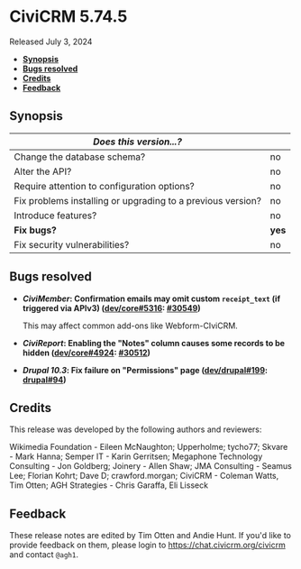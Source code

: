 # CiviCRM 5.74.5

Released July 3, 2024

- **[Synopsis](#synopsis)**
- **[Bugs resolved](#bugs)**
- **[Credits](#credits)**
- **[Feedback](#feedback)**

## <a name="synopsis"></a>Synopsis

| *Does this version...?*                                         |          |
| --------------------------------------------------------------- | -------- |
| Change the database schema?                                     | no       |
| Alter the API?                                                  | no       |
| Require attention to configuration options?                     | no       |
| Fix problems installing or upgrading to a previous version?     | no       |
| Introduce features?                                             | no       |
| **Fix bugs?**                                                   | **yes**  |
| Fix security vulnerabilities?                                   | no       |

## <a name="bugs"></a>Bugs resolved

* **_CiviMember_: Confirmation emails may omit custom `receipt_text` (if triggered via APIv3) ([dev/core#5316](https://lab.civicrm.org/dev/core/-/issues/5316): [#30549](https://github.com/civicrm/civicrm-core/pull/30549))**

  This may affect common add-ons like Webform-CIviCRM.

* **_CiviReport_: Enabling the "Notes" column causes some records to be hidden ([dev/core#4924](https://lab.civicrm.org/dev/core/-/issues/4924): [#30512](https://github.com/civicrm/civicrm-core/pull/30512))**
* **_Drupal 10.3_: Fix failure on "Permissions" page ([dev/drupal#199](https://lab.civicrm.org/dev/drupal/-/issues/199): [drupal#94](https://github.com/civicrm/civicrm-drupal-8/pull/94))**

## <a name="credits"></a>Credits

This release was developed by the following authors and reviewers:

Wikimedia Foundation - Eileen McNaughton; Upperholme; tycho77; Skvare - Mark Hanna; Semper
IT - Karin Gerritsen; Megaphone Technology Consulting - Jon Goldberg; Joinery - Allen
Shaw; JMA Consulting - Seamus Lee; Florian Kohrt; Dave D; crawford.morgan; CiviCRM -
Coleman Watts, Tim Otten; AGH Strategies - Chris Garaffa, Eli Lisseck

## <a name="feedback"></a>Feedback

These release notes are edited by Tim Otten and Andie Hunt.  If you'd like to
provide feedback on them, please login to https://chat.civicrm.org/civicrm and
contact `@agh1`.
